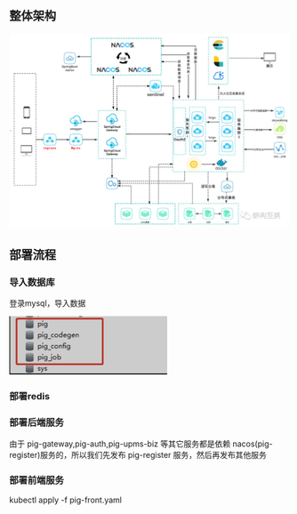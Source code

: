 ## 整体架构

<img src="assets/640.png" alt="图片" style="zoom:50%;" />

## 部署流程

### 导入数据库

登录mysql，导入数据

<img src="assets/image-20230306161751905.png" alt="image-20230306161751905" style="zoom:50%;" />

### 部署redis





### 部署后端服务

由于 pig-gateway,pig-auth,pig-upms-biz 等其它服务都是依赖 nacos(pig-register)服务的，所以我们先发布 pig-register 服务，然后再发布其他服务

### 部署前端服务

kubectl apply -f pig-front.yaml

